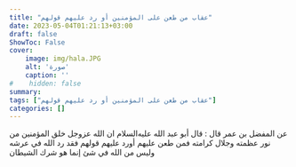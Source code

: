 ```yaml
---
title: "عقاب من طعن على المؤمنين أو رد عليهم قولهم"
date: 2023-05-04T01:21:13+03:00
draft: false
ShowToc: False
cover:
    image: img/hala.JPG
    alt: 'صورة'
    caption: ''
#    hidden: false
summary: 
tags: ["عقاب من طعن على المؤمنين أو رد عليهم قولهم"]
categories: []
---
```

عن المفضل بن عمر قال : قال أبو عبد الله عليه‌السلام ان الله عزوجل
خلق المؤمنين من نور عظمته وجلال كرامته فمن طعن عليهم أورد عليهم
قولهم فقد رد الله في عرشه وليس من الله في شئ إنما هو شرك الشيطان

